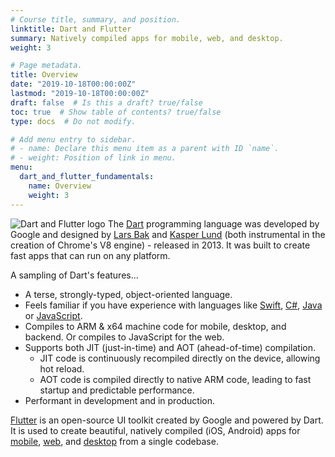 ```yaml
---
# Course title, summary, and position.
linktitle: Dart and Flutter
summary: Natively compiled apps for mobile, web, and desktop.
weight: 3

# Page metadata.
title: Overview
date: "2019-10-18T00:00:00Z"
lastmod: "2019-10-18T00:00:00Z"
draft: false  # Is this a draft? true/false
toc: true  # Show table of contents? true/false
type: docs  # Do not modify.

# Add menu entry to sidebar.
# - name: Declare this menu item as a parent with ID `name`.
# - weight: Position of link in menu.
menu:
  dart_and_flutter_fundamentals:
    name: Overview
    weight: 3
---
```


![Dart and Flutter logo](https://res.cloudinary.com/jomazu/image/upload/w_0.5,c_scale/v1571546844/jomazu/logos/flutter_dart_logo.png)
The [Dart](https://dart.dev) programming language was developed by Google and designed by [Lars Bak](https://en.wikipedia.org/wiki/Lars_Bak_(computer_programmer)) and [Kasper Lund](http://verdich.dk/kasper/) (both instrumental in the creation of Chrome's V8 engine) - released in 2013. It was built to create fast apps that can run on any platform.

A sampling of Dart's features...

- A terse, strongly-typed, object-oriented language.
- Feels familiar if you have experience with languages like [Swift](https://swift.org/), [C#](https://docs.microsoft.com/en-us/dotnet/csharp/), [Java](https://docs.oracle.com/javase/tutorial/index.html) or [JavaScript](https://developer.mozilla.org/en-US/docs/Web/JavaScript/Guide).
- Compiles to ARM & x64 machine code for mobile, desktop, and backend. Or compiles to JavaScript for the web.
- Supports both JIT (just-in-time) and AOT (ahead-of-time) compilation.
  - JIT code is continuously recompiled directly on the device, allowing hot reload.
  - AOT code is compiled directly to native ARM code, leading to fast startup and predictable performance.
- Performant in development and in production.

[Flutter](https://flutter.dev/) is an open-source UI toolkit created by Google and powered by Dart. It is used to create beautiful, natively compiled (iOS, Android) apps for [mobile](https://flutter.dev/docs), [web](https://flutter.dev/web), and [desktop](https://github.com/flutter/flutter/wiki/Desktop-shells) from a single codebase.

